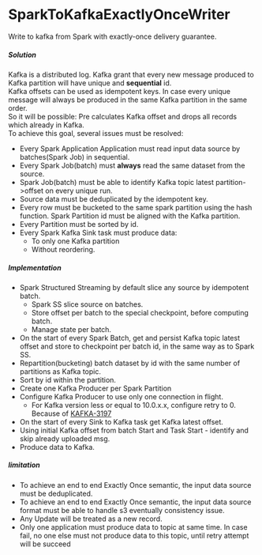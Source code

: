 # SparkToKafkaExactlyOnceWriter
Write to kafka from Spark with exactly-once delivery guarantee.

##### Solution
Kafka is a distributed log. Kafka grant that every new message produced to Kafka partition will have unique and **sequential** id.\
Kafka offsets can be used as idempotent keys. 
 In case every unique message will always be produced in the same Kafka partition in the same order. \
So it will be possible: Pre calculates Kafka offset and drops all records which already in Kafka. \
To achieve this goal, several issues must be resolved: 
* Every Spark Application Application must read input data source by batches(Spark Job) in sequential.
* Every Spark Job(batch) must **always** read the same dataset from the source.
* Spark Job(batch) must be able to identify Kafka topic latest partition->offset on every unique run.
* Source data must be deduplicated by the idempotent key.
* Every row must be bucketed to the same spark partition using the hash function.
 Spark Partition id must be aligned with the Kafka partition.
* Every Partition must be sorted by id.
* Every Spark Kafka Sink task must produce data:
    * To only one Kafka partition
    * Without reordering.
##### Implementation
* Spark Structured Streaming by default slice any source by idempotent batch.
    * Spark SS slice source on batches.  
    * Store offset per batch to the special checkpoint, before computing batch.
    * Manage state per batch.
* On the start of every Spark Batch, get and persist Kafka  topic latest offset and store to checkpoint per batch id,
 in the same way as to Spark SS.
* Repartition(bucketing) batch dataset by id with the same number of partitions as Kafka topic.
* Sort by id within the partition.
* Create one Kafka Producer per Spark Partition
* Configure Kafka Producer to use only one connection in flight.
    * For Kafka version less or equal to 10.0.x.x, configure retry to 0. Because of [KAFKA-3197](https://issues.apache.org/jira/browse/KAFKA-3197)
* On the start of every Sink to Kafka task get Kafka latest offset.
* Using initial Kafka offset from batch Start and Task Start - identify and skip already uploaded msg.
* Produce data to Kafka.  
##### limitation
* To achieve an end to end Exactly Once semantic, the input data source must be deduplicated.
* To achieve an end to end Exactly Once semantic, the input data source format must be able to handle s3 eventually consistency issue.
* Any Update will be treated as a new record.
* Only one application must produce data to topic at same time.
In case fail, no one else must not produce data to this topic, until retry attempt will be succeed
